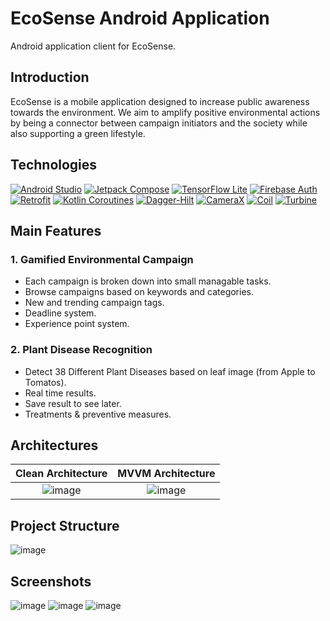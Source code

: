 # EcoSense Android Application
Android application client for EcoSense.

## Introduction

EcoSense is a mobile application designed to increase public awareness towards the  environment.
We aim to amplify positive environmental actions by being a connector between campaign initiators and the society while also supporting a green lifestyle.

## Technologies

[![Android Studio](https://img.shields.io/badge/-Android_Studio-black?style=for-the-badge&logo=androidstudio)](https://github.com/EcoSenseID?tab=repositories&language=html)
[![Jetpack Compose](https://img.shields.io/badge/-Jetpack_Compose-black?style=for-the-badge&logo=jetpackcompose)](https://github.com/EcoSenseID?tab=repositories&language=html)
[![TensorFlow Lite](https://img.shields.io/badge/-TensorFlow_Lite-black?style=for-the-badge&logo=tensorflow)](https://github.com/EcoSenseID?tab=repositories&language=html)
[![Firebase Auth](https://img.shields.io/badge/-Firebase_Auth-black?style=for-the-badge&logo=firebase)](https://github.com/EcoSenseID?tab=repositories&language=html)
[![Retrofit](https://img.shields.io/badge/-Retrofit-black?style=for-the-badge&logo=retrofit)](https://github.com/EcoSenseID?tab=repositories&language=html)
[![Kotlin Coroutines](https://img.shields.io/badge/-Kotlin_Coroutines-black?style=for-the-badge&logo=kotlin)](https://github.com/EcoSenseID?tab=repositories&language=html)
[![Dagger-Hilt](https://img.shields.io/badge/-Dagger_Hilt-black?style=for-the-badge)](https://github.com/EcoSenseID?tab=repositories&language=html)
[![CameraX](https://img.shields.io/badge/-CameraX-black?style=for-the-badge)](https://github.com/EcoSenseID?tab=repositories&language=html)
[![Coil](https://img.shields.io/badge/-Coil-black?style=for-the-badge)](https://github.com/EcoSenseID?tab=repositories&language=html)
[![Turbine](https://img.shields.io/badge/-Turbine-black?style=for-the-badge)](https://github.com/EcoSenseID?tab=repositories&language=html)

## Main Features

### 1. Gamified Environmental Campaign
- Each campaign is broken down into small managable tasks.
- Browse campaigns based on keywords and categories.
- New and trending campaign tags.
- Deadline system.
- Experience point system.

### 2. Plant Disease Recognition
- Detect 38 Different Plant Diseases based on leaf image (from Apple to Tomatos).
- Real time results.
- Save result to see later.
- Treatments & preventive measures.

## Architectures

Clean Architecture             |  MVVM Architecture
:-------------------------:|:-------------------------:
![image](https://user-images.githubusercontent.com/62862052/173269585-99333f9f-2743-4163-8800-b37ca461dfbb.png) | ![image](https://user-images.githubusercontent.com/62862052/173269649-3bf3fbe6-28c3-420d-a1d9-909739af68cf.png)

## Project Structure

![image](https://user-images.githubusercontent.com/62862052/173268425-44860290-6c41-4abb-bca5-d1579d65d8ee.png)

## Screenshots

![image](https://user-images.githubusercontent.com/62862052/173270056-f125c62a-3e11-41fd-b9ea-f47179787cca.png)
![image](https://user-images.githubusercontent.com/62862052/173270080-61567ecb-f87e-4aa2-9217-5c065760e41d.png)
![image](https://user-images.githubusercontent.com/62862052/173270102-e5749ece-4bc0-488e-8c31-d1c44e06aaec.png)
